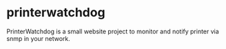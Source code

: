 # printerwatchdog
PrinterWatchdog is a small website project to monitor and notify printer via snmp in your network. 
